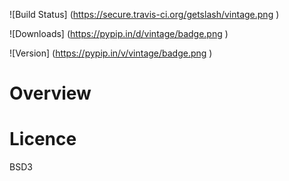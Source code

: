 
![Build Status] (https://secure.travis-ci.org/getslash/vintage.png )


![Downloads] (https://pypip.in/d/vintage/badge.png )

![Version] (https://pypip.in/v/vintage/badge.png )

Overview
========


Licence
=======

BSD3

